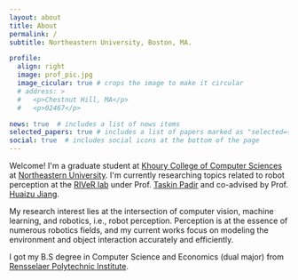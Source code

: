 ```yaml
---
layout: about
title: About
permalink: /
subtitle: Northeastern University, Boston, MA.

profile:
  align: right
  image: prof_pic.jpg
  image_cicular: true # crops the image to make it circular
  # address: >
  #   <p>Chestnut Hill, MA</p>
  #   <p>02467</p>

news: true  # includes a list of news items
selected_papers: true # includes a list of papers marked as "selected={true}"
social: true  # includes social icons at the bottom of the page
---
```


Welcome! I'm a graduate student at [Khoury College of Computer Sciences](https://www.khoury.northeastern.edu/) at [Northeastern University](https://northeastern.edu). I'm currently researching topics related to robot perception at the [RIVeR lab](https://robot.neu.edu/) under Prof. [Taskin Padir](https://coe.northeastern.edu/people/padir-taskin/) and co-advised by Prof. [Huaizu Jiang](https://jianghz.me/).

My research interest lies at the intersection of computer vision, machine learning, and robotics, i.e., robot perception. Perception is at the essence of numerous robotics fields, and my current works focus on modeling the environment and object interaction accurately and efficiently.

I got my B.S degree in Computer Science and Economics (dual major) from [Rensselaer Polytechnic Institute](https://rpi.edu/).